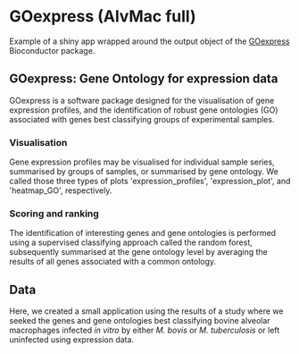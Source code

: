 # GOexpress (AlvMac full)
Example of a shiny app wrapped around the output object of the
[GOexpress](http://master.bioconductor.org/packages/devel/bioc/html/GOexpress.html)
Bioconductor package.

## GOexpress: Gene Ontology for expression data

GOexpress is a software package designed for the visualisation of gene
expression profiles, and the identification of robust gene ontologies (GO)
associated with genes best classifying groups of experimental samples.

### Visualisation

Gene expression profiles may be visualised for individual sample series,
summarised by groups of samples, or summarised by gene ontology. We
called those three types of plots 'expression\_profiles', 'expression\_plot',
and 'heatmap_GO', respectively.

### Scoring and ranking

The identification of interesting genes and gene ontologies is performed
using a supervised classifying approach called the random forest, subsequently
summarised at the gene ontology level by averaging the results of all genes
associated with a common ontology.

## Data

Here, we created a small application using the results of a study
where we seeked the genes and gene ontologies best classifying
bovine alveolar macrophages infected _in vitro_ by either
_M. bovis_ or _M. tuberculosis_ or left uninfected using expression data.
